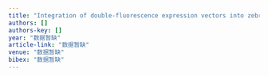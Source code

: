 ```yaml
---
title: "Integration of double-fluorescence expression vectors into zebrafish genome for the selection of site-directed knockout/knockin"
authors: []
authors-key: []
year: "数据暂缺"
article-link: "数据暂缺"
venue: "数据暂缺"
bibex: "数据暂缺"
---
```

